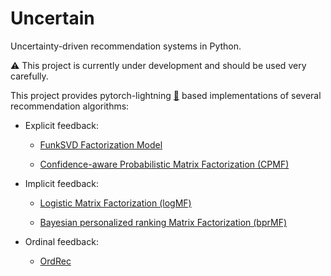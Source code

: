 Uncertain
=======

Uncertainty-driven recommendation systems in Python.

:warning: This project is currently under development and should be used very carefully.

This project provides pytorch-lightning [:link:](https://github.com/PyTorchLightning/pytorch-lightning) based implementations of several recommendation algorithms:

* Explicit feedback:

    * [FunkSVD Factorization Model](https://sifter.org/~simon/journal/20061211.html)
    
    * [Confidence-aware Probabilistic Matrix Factorization (CPMF)](https://ojs.aaai.org/index.php/AAAI/article/view/11251)

* Implicit feedback:

    * [Logistic Matrix Factorization (logMF)](https://web.stanford.edu/~rezab/nips2014workshop/submits/logmat.pdf)
    
    * [Bayesian personalized ranking Matrix Factorization (bprMF)](https://arxiv.org/pdf/1205.2618.pdf)
    
* Ordinal feedback:
    
    * [OrdRec](https://dl.acm.org/doi/abs/10.1145/2043932.2043956)
